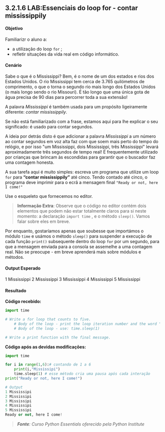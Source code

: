 ## 3.2.1.6 LAB:Essenciais do loop for - contar mississippily


#### Objetivo

Familiarizr o aluno a:
- a utilização do loop ``for`` ;
- refletir situações da vida real em código informático.

#### Cenário

Sabe o que é o Mississippi? Bem, é o nome de um dos estados e rios dos Estados Unidos. O rio Mississippi tem cerca de 3.765 quilómetros de comprimento, o que o torna o segundo rio mais longo dos Estados Unidos (o mais longo sendo o rio Missouri). É tão longo que uma única gota de água precisa de 90 dias para percorrer toda a sua extensão!

A palavra *Mississippi* é também usada para um propósito ligeiramente diferente: *contar mississippily*.

Se não está familiarizado com a frase, estamos aqui para lhe explicar o seu significado: é usado para contar segundos.

A ideia por detrás disto é que adicionar a palavra *Mississippi* a um número ao contar segundos em voz alta faz com que soem mais perto do tempo do relógio, e por isso "um Mississippi, dois Mississippi, três Mississippi" levará aproximadamente três segundos de tempo real! É frequentemente utilizado por crianças que brincam às escondidas para garantir que o buscador faz uma contagem honesta.


A sua tarefa aqui é muito simples: escreva um programa que utilize um loop ``for`` para **“contar mississippily”** até cinco. Tendo contado até cinco, o programa deve imprimir para o ecrã a mensagem final ``"Ready or not, here I come!"``

Use o esqueleto que fornecemos no editor.

>**Informação Extra**:
Observe que o código no editor contém dois elementos que podem não estar totalmente claros para si neste momento: a declaração ``import time`` , e o método ``sleep()``. Vamos falar sobre eles em breve.

Por enquanto, gostaríamos apenas que soubesse que importámos o módulo ``time`` e usámos o método ``sleep()`` para suspender a execução de cada função ``print()`` subsequente dentro do loop ``for`` por um segundo, para que a mensagem enviada para a consola se assemelhe a uma contagem real. Não se preocupe - em breve aprenderá mais sobre módulos e métodos.

#### Output Esperado
1 Mississippi
2 Mississippi
3 Mississippi
4 Mississippi
5 Mississippi

####  Resultado

**Código recebido:**

```python
import time

# Write a for loop that counts to five.
    # Body of the loop - print the loop iteration number and the word "Mississippi".
    # Body of the loop - use: time.sleep(1)

# Write a print function with the final message.
```

**Código após as devidas modificações:**

```python
import time

for i in range(1,6):# contando de 1 a 6
    print(i,"Mississipi")
    time.sleep(1) # esse método cria uma pausa após cada interação
print("Ready or not, here I come!")

# Output
1 Mississipi
2 Mississipi
3 Mississipi
4 Mississipi
5 Mississipi
Ready or not, here I come!
```


>***Fonte**: Curso Python Essentials oferecido pela Python Institute*